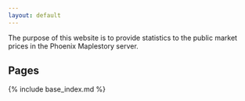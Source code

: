 ```yaml
---
layout: default
---
```


The purpose of this website is to provide statistics to the public market prices in the Phoenix Maplestory server.

## Pages

{% include base_index.md %}
